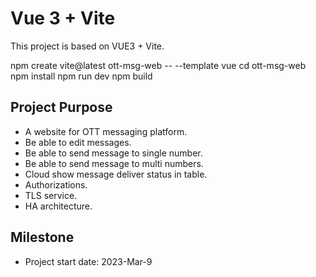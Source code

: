 # Vue 3 + Vite

This project is based on VUE3 + Vite.

npm create vite@latest ott-msg-web -- --template vue
cd ott-msg-web
npm install
npm run dev
npm build

## Project Purpose

- A website for OTT messaging platform.
- Be able to edit messages.
- Be able to send message to single number.
- Be able to send message to multi numbers.
- Cloud show message deliver status in table.
- Authorizations.
- TLS service.
- HA architecture.

## Milestone

- Project start date: 2023-Mar-9